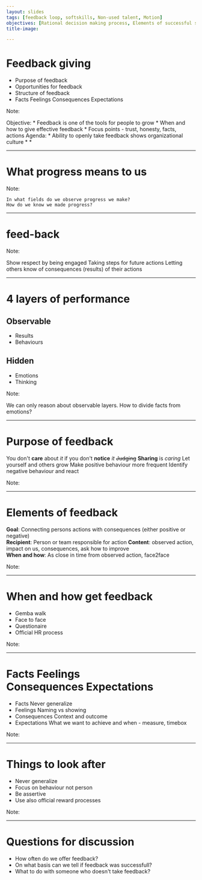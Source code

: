 ```yaml
---
layout: slides
tags: [feedback loop, softskills, Non-used talent, Motion]
objectives: [Rational decision making process, Elements of successful setup, Getting most out of results]
title-image:

---
```


# Feedback giving

* Purpose of feedback
* Opportunities for feedback
* Structure of feedback
* Facts Feelings Consequences Expectations

Note:

Objective:
    * Feedback is one of the tools for people to grow
    * When and how to give effective feedback
    * Focus points - trust, honesty, facts, actions
Agenda:
    * Ability to openly take feedback shows organizational culture 
    * 
    * 


---

# What progress means to us

Note:

    In what fields do we observe progress we make?
    How do we know we made progress?
 

---

# feed-back

Note: 

Show respect by being engaged
Taking steps for future actions
Letting others know of consequences (results) of their actions



---

# 4 layers of performance

## Observable

* Results
* Behaviours

## Hidden

* Emotions
* Thinking

Note:

We can only reason about observable layers.
How to divide facts from emotions?    


---

# Purpose of feedback

You don't **care** about *it* if you don't **notice** *it*
~~Judging~~ **Sharing** is *caring*
Let yourself and others grow
Make positive behaviour more frequent
Identify negative behaviour and react

Note:

---

# Elements of feedback

**Goal**: Connecting persons actions with consequences (either positive or negative)  
**Recipient**: Person or team responsible for action
**Content**: observed action, impact on us, consequences, ask how to improve  
**When and how**: As close in time from observed action, face2face

Note:

---

# When and how get feedback

* Gemba walk
* Face to face
* Questionaire
* Official HR process

Note:

---

# Facts Feelings <br/> Consequences Expectations

* Facts
Never generalize
* Feelings
Naming vs showing
* Consequences
Context and outcome
* Expectations
What we want to achieve and when - measure, timebox

Note:

---

# Things to look after

* Never generalize
* Focus on behaviour not person
* Be assertive
* Use also official reward processes

Note:

---

# Questions for discussion

* How often do we offer feedback?
* On what basis can we tell if feedback was successfull?
* What to do with someone who doesn't take feedback?
